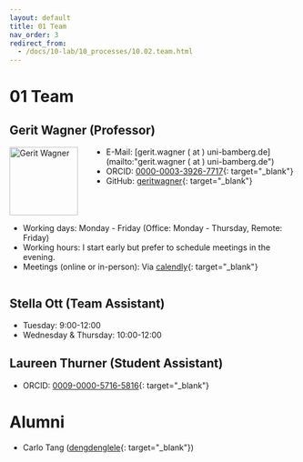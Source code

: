 ```yaml
---
layout: default
title: 01 Team
nav_order: 3
redirect_from:
  - /docs/10-lab/10_processes/10.02.team.html
---
```


# 01 Team

## Gerit Wagner (Professor)

<div style="float: left; margin-right: 50px;">
  <a href="https://github.com/geritwagner">
    <img src="https://avatars.githubusercontent.com/u/3872815?v=4" alt="Gerit Wagner" style="width: 120px; height: 120px;">
  </a>
</div>

- E-Mail: [gerit.wagner ( at ) uni-bamberg.de](mailto:"gerit.wagner ( at ) uni-bamberg.de")
- ORCID: [0000-0003-3926-7717](https://orcid.org/0000-0003-3926-7717){: target="_blank"}
- GitHub: [geritwagner](https://github.com/geritwagner){: target="_blank"}

<div style="clear: both;"></div>

- Working days: Monday - Friday (Office: Monday - Thursday, Remote: Friday)
- Working hours: I start early but prefer to schedule meetings in the evening.
- Meetings (online or in-person): Via [calendly](https://calendly.com/gerit-wagner/30min?month=2023-07){: target="_blank"}

<div style="clear: both;"></div>

## Stella Ott (Team Assistant)

- Tuesday: 9:00-12:00
- Wednesday & Thursday: 10:00-12:00

## Laureen Thurner (Student Assistant)

- ORCID: [0009-0000-5716-5816](https://orcid.org/0009-0000-5716-5816){: target="_blank"}

<!--
Availabilities are shared on a voluntary basis.
Availability information may refer to days in the office vs. remote, or preferred meeting days/times.
For teaching assistants, Calendly can be useful for communicating availabilities for online meetings.
-->

# Alumni

- Carlo Tang ([dengdenglele](https://github.com/dengdenglele){: target="_blank"})
